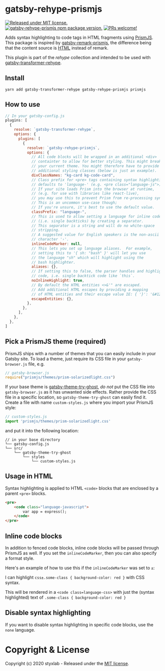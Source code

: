 # gatsby-rehype-prismjs
[![Released under MIT license.](https://badgen.net/github/license/micromatch/micromatch)](https://github.com/styxlab/gatsby-theme-try-ghost/blob/master/LICENSE)
[![gatsby-rehype-prismjs npm package version.](https://badgen.net/npm/v/gatsby-rehype-prismjs)](https://www.npmjs.org/package/gatsby-rehype-prismjs)
[![PRs welcome!](https://img.shields.io/badge/PRs-welcome-brightgreen.svg)]()

Adds syntax highlighting to code tags in HTML fragments using [PrismJS](http://prismjs.com/). This package is inspired by [gatsby-remark-prismjs](https://www.gatsbyjs.org/packages/gatsby-remark-prismjs/), the difference being that the content source is [HTML](https://www.w3schools.com/html/) instead of remark.

This plugin is part of the *rehype* collection and intended to be used with [gatsby-transformer-rehype](https://github.com/styxlab/gatsby-theme-try-ghost/tree/master/packages/gatsby-transformer-rehype).


## Install

`yarn add gatsby-transformer-rehype gatsby-rehype-prismjs prismjs`


## How to use

```javascript
// In your gatsby-config.js
plugins: [
  {
    resolve: `gatsby-transformer-rehype`,
    options: {
      plugins: [
        {
          resolve: `gatsby-rehype-prismjs`,
          options: {
            // All code blocks will be wrapped in an additional <div>
            // containter to allow for better styling. This might break
            // your current theme. You might therefore have to provide
            // additional styling classes (below is just an example).
            divClassNames: "kg-card kg-code-card",
            // Class prefix for <pre> tags containing syntax highlighting;
            // defaults to 'language-' (e.g. <pre class="language-js">).
            // If your site loads Prism into the browser at runtime,
            // (e.g. for use with libraries like react-live),
            // you may use this to prevent Prism from re-processing syntax.
            // This is an uncommon use-case though;
            // If you're unsure, it's best to use the default value.
            classPrefix: "language-",
            // This is used to allow setting a language for inline code
            // (i.e. single backticks) by creating a separator.
            // This separator is a string and will do no white-space
            // stripping.
            // A suggested value for English speakers is the non-ascii
            // character '›'.
            inlineCodeMarker: null,
            // This lets you set up language aliases.  For example,
            // setting this to '{ sh: "bash" }' will let you use
            // the language "sh" which will highlight using the
            // bash highlighter.
            aliases: {},
            // If setting this to false, the parser handles and highlights inline
            // code, i.e. single backtick code like `this`.
            noInlineHighlight: true,
            // By default the HTML entities <>&'" are escaped.
            // Add additional HTML escapes by providing a mapping
            // of HTML entities and their escape value IE: { '}': '&#123;' }
            escapeEntities: {},
          },
        },
      ],
    },
  },
]
```

## Pick a PrismJS theme (required)

PrismJS ships with a number of themes that you can easily include in your Gatsby site. To load a theme, just require its CSS file in your `gatsby-browser.js` file, e.g.

```javascript
// gatsby-browser.js
require("prismjs/themes/prism-solarizedlight.css")
```

If your base theme is [gatsby-theme-try-ghost](https://github.com/styxlab/gatsby-theme-try-ghost/tree/master/packages/gatsby-theme-try-ghost), *do not* put the CSS file into `gatsby-browser.js` as it has unwanted side effects. Rather provide the CSS file in a specific location, so `gatsby-theme-try-ghost` can easily find it. Create a file with name `custom-styles.js` where you import your PrismJS style:

```javascript
// custom-styles.js
import 'prismjs/themes/prism-solarizedlight.css'
````

and put it into the following location:

```text
// in your base directory
└── gatsby-config.js
└── src/
    └── gatsby-theme-try-ghost
        └── styles
            └── custom-styles.js
```

## Usage in HTML

Syntax highlighting is applied to HTML `<code>` blocks that are enclosed by a parent `<pre>` blocks.

```html
<pre>
    <code class="language-javascript">
        var app = express();
    </code>
</pre>
```

## Inline code blocks

In addition to fenced code blocks, inline code blocks will be passed through PrismJS as well. If you set the `inlineCodeMarker`, then you can also specify a format style.

Here's an example of how to use this if the `inlineCodeMarker` was set to `±`:

I can highlight `css±.some-class { background-color: red }` with CSS syntax.

This will be rendered in a `<code class=language-css>` with just the (syntax highlighted) text of `.some-class { background-color: red }`


## Disable syntax highlighting

If you want to disable syntax highlighting in specific code blocks, use the `none` language.


# Copyright & License

Copyright (c) 2020 styxlab - Released under the [MIT license](LICENSE).
